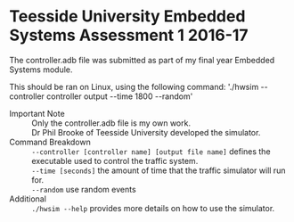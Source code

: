 # Teesside University Embedded Systems Assessment 1 2016-17

The controller.adb file was submitted as part of my final year Embedded Systems module.

This should be ran on Linux, using the following command:
'./hwsim --controller controller output --time 1800 --random'

<dl>
  <dt>Important Note</dt>
  <dd>Only the controller.adb file is my own work.</dd>
  <dd>Dr Phil Brooke of Teesside University developed the simulator.</dd>
  
  <dt>Command Breakdown</dt>
  <dd><code>--controller [controller name] [output file name]</code> defines the executable used to control the traffic system.</dd>
  <dd><code>--time [seconds]</code> the amount of time that the traffic simulator will run for.</dd>
  <dd><code>--random</code> use random events</dd>
  
  <dt>Additional</dt>
  <dd><code>./hwsim --help</code> provides more details on how to use the simulator.</dd>
</dl>


